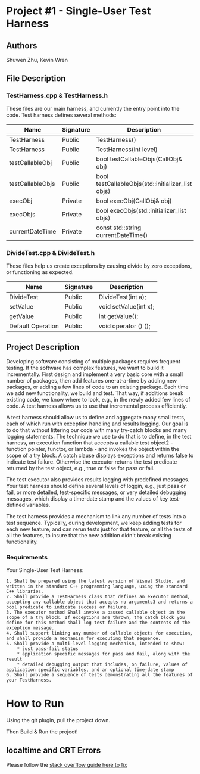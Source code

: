 # Project #1 - Single-User Test Harness


## Authors
Shuwen Zhu, Kevin Wren


## File Description

### TestHarness.cpp & TestHarness.h

These files are our main harness, and currently the entry point into the code. Test harness defines several methods:

Name | Signature | Description
--- | --- | ---
TestHarness | Public | TestHarness() | Default constructor. Sets the loglevel to 0.
TestHarness | Public | TestHarness(int level) | Constructor to set the loglevel to `level`
testCallableObj | Public | bool testCallableObjs(CallObj& obj) | Takes a Callable object, and passes it into execObj. Returns pass/fail.
testCallableObjs | Public | bool testCallableObjs(std::initializer_list<CallObj> objs) | Takes multiple Callable objects, and passes it into execObjs. Returns pass/fail.
execObj | Private | bool execObj(CallObj& obj) | Wraps the object in a try/catch block, returns pass/fail depending on if we caugh an exception.
execObjs | Private | bool execObjs(std::initializer_list<CallObj> objs) | Takes a list of objecs, and passes them into execObj in order. A single fail will cause a "false" return.
currentDateTime | Private | const std::string currentDateTime() | Returns the current date/time, for logging.

### DivideTest.cpp & DivideTest.h

These files help us create exceptions by causing divide by zero exceptions, or functioning as expected.

Name | Signature | Description
--- | --- | ---
DivideTest | Public | DivideTest(int a); | Our constructor. Sets the divisor.
setValue | Public | void setValue(int x); | Sets the number to be divided by.
getValue | Public | int  getValue(); | Returns the current number.
Default Operation | Public | void operator () (); | Makes this a callable object, that performs division.


## Project Description

 Developing software consisting of multiple packages requires frequent testing. If the software has complex features, we want to build it incrementally. First design and implement a very basic core with a small number of packages, then add features one-at-a-time by adding new packages, or adding a few lines of code to an existing package. Each time we add new functionality, we build and test. That way, if additions break existing code, we know where to look, e.g., in the newly added few lines of code. A test harness allows us to use that incremental process efficiently.

A test harness should allow us to define and aggregate many small tests, each of which run with exception handling and results logging. Our goal is to do that without littering our code with many try-catch blocks and many logging statements. The technique we use to do that is to define, in the test harness, an execution function that accepts a callable test object2 - function pointer, functor, or lambda - and invokes the object within the scope of a try block. A catch clause displays exceptions and returns false to indicate test failure. Otherwise the executor returns the test predicate returned by the test object, e.g., true or false for pass or fail.

The test executor also provides results logging with predefined messages. Your test harness should define several levels of loggin, e.g., just pass or fail, or more detailed, test-specific messages, or very detailed debugging messages, which display a time-date stamp and the values of key test-defined variables.

The test harness provides a mechanism to link any number of tests into a test sequence. Typically, during development, we keep adding tests for each new feature, and can rerun tests just for that feature, or all the tests of all the features, to insure that the new addition didn't break existing functionality. 

### Requirements
Your Single-User Test Harness:

    1. Shall be prepared using the latest version of Visual Studio, and written in the standard C++ programming language, using the standard C++ libraries.
    2. Shall provide a TestHarness class that defines an executor method, accepting any callable object that accepts no arguments3 and returns a bool predicate to indicate success or failure.
    3. The executor method Shall invoke a passed callable object in the scope of a try block. If exceptions are thrown, the catch block you define for this method shall log test failure and the contents of the exception message.
    4. Shall support linking any number of callable objects for execution, and shall provide a mechanism for executing that sequence.
    5. Shall provide a multi-level logging mechanism, intended to show:
        * just pass-fail status
        * application specific messages for pass and fail, along with the result
        * detailed debugging output that includes, on failure, values of application specific variables, and an optional time-date stamp
    6. Shall provide a sequence of tests demonstrating all the features of your TestHarness.


# How to Run

Using the git plugin, pull the project down.

Then Build & Run the project!

## localtime and CRT Errors
Please follow the [stack overflow guide here to fix](https://stackoverflow.com/questions/22450423/how-to-use-crt-secure-no-warnings?rq=1)